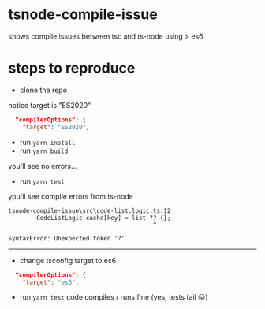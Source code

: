 # tsnode-compile-issue
shows compile issues between tsc and ts-node using > es6


# steps to reproduce
- clone the repo

notice target is "ES2020"
```json
  "compilerOptions": {
    "target": "ES2020",
```

- run `yarn install`
- run `yarn build`

you'll see no errors...

- run `yarn test`

you'll see compile errors from ts-node

```
tsnode-compile-issue\src\code-list.logic.ts:12
        CodeListLogic.cache[key] = list ?? {};
                                         ^

SyntaxError: Unexpected token '?'
```

----

- change tsconfig target to es6

```json
  "compilerOptions": {
    "target": "es6",
```

- run `yarn test`
 code compiles / runs fine (yes, tests fail 😛)
